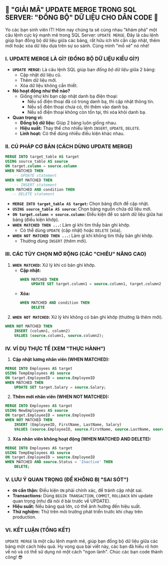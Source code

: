 ## **🚀 "GIẢI MÃ" UPDATE MERGE TRONG SQL SERVER: "ĐỒNG BỘ" DỮ LIỆU CHO DÂN CODE 🚀**

Yo các bạn sinh viên IT! Hôm nay chúng ta sẽ cùng nhau "khám phá" một câu lệnh cực kỳ mạnh mẽ trong SQL Server:
`UPDATE MERGE`. Đây là câu lệnh giúp bạn đồng bộ dữ liệu giữa các bảng, rất hữu ích khi cần cập nhật, thêm mới hoặc xóa
dữ liệu dựa trên sự so sánh. Cùng mình "mổ xẻ" nó nhé!

### **I. UPDATE MERGE LÀ GÌ? (ĐỒNG BỘ DỮ LIỆU KIỂU GÌ?)**

* **`UPDATE MERGE`:** Là câu lệnh SQL giúp bạn *đồng bộ dữ liệu* giữa 2 bảng:
    * Cập nhật dữ liệu cũ.
    * Thêm dữ liệu mới.
    * Xóa dữ liệu không cần thiết.
* **Nó hoạt động như thế nào?**
    * Giống như khi bạn cập nhật danh bạ điện thoại:
        * Nếu số điện thoại đã có trong danh bạ, thì cập nhật thông tin.
        * Nếu số điện thoại chưa có, thì thêm vào danh bạ.
        * Nếu số điện thoại không còn tồn tại, thì xóa khỏi danh bạ.
* **Quan trọng vì:**
    * **Đồng bộ dữ liệu:** Giúp 2 bảng luôn giống nhau.
    * **Hiệu suất:** Thay thế cho nhiều lệnh `INSERT`, `UPDATE`, `DELETE`.
    * **Linh hoạt:** Có thể dùng nhiều điều kiện khác nhau.

### **II. CÚ PHÁP CƠ BẢN (CÁCH DÙNG UPDATE MERGE)**

```sql
MERGE INTO target_table AS target
USING source_table AS source
ON target.column = source.column
WHEN MATCHED THEN
    -- UPDATE statement
WHEN NOT MATCHED THEN
    -- INSERT statement
WHEN MATCHED AND condition THEN
   -- DELETE statement
```

* **`MERGE INTO target_table AS target`:** Chọn bảng đích để cập nhật.
* **`USING source_table AS source`:** Chọn bảng nguồn chứa dữ liệu mới.
* **`ON target.column = source.column`:** Điều kiện để so sánh dữ liệu giữa hai bảng (điều kiện khớp).
* **`WHEN MATCHED THEN ...`:** Làm gì khi tìm thấy bản ghi khớp.
    * Có thể dùng `UPDATE` (cập nhật) hoặc `DELETE` (xóa).
* **`WHEN NOT MATCHED THEN ...`:** Làm gì khi không tìm thấy bản ghi khớp.
    * Thường dùng `INSERT` (thêm mới).

### **III. CÁC TÙY CHỌN MỞ RỘNG (CÁC "CHIÊU" NÂNG CAO)**

1. **`WHEN MATCHED`:** Xử lý khi có bản ghi khớp.
    * **Cập nhật:**
      ```sql
      WHEN MATCHED THEN
           UPDATE SET target.column1 = source.column1, target.column2 = source.column2
      ```
    * **Xóa:**
      ```sql
      WHEN MATCHED AND condition THEN
           DELETE
      ```
2. **`WHEN NOT MATCHED`:** Xử lý khi không có bản ghi khớp (thường là thêm mới).

```sql
WHEN NOT MATCHED THEN
    INSERT (column1, column2)
    VALUES (source.column1, source.column2);
```

### **IV. VÍ DỤ THỰC TẾ (XEM "THỰC HÀNH")**

1. **Cập nhật lương nhân viên (WHEN MATCHED):**

```sql
MERGE INTO Employees AS target
USING TempEmployees AS source
ON target.EmployeeID = source.EmployeeID
WHEN MATCHED THEN
    UPDATE SET target.Salary = source.Salary;
```

2. **Thêm mới nhân viên (WHEN NOT MATCHED):**

```sql
MERGE INTO Employees AS target
USING NewEmployees AS source
ON target.EmployeeID = source.EmployeeID
WHEN NOT MATCHED THEN
    INSERT (EmployeeID, FirstName, LastName, Salary)
    VALUES (source.EmployeeID, source.FirstName, source.LastName, source.Salary);
```

3. **Xóa nhân viên không hoạt động (WHEN MATCHED AND DELETE):**

```sql
MERGE INTO Employees AS target
USING TempEmployees AS source
ON target.EmployeeID = source.EmployeeID
WHEN MATCHED AND source.Status = 'Inactive' THEN
    DELETE;
```

### **V. LƯU Ý QUAN TRỌNG (ĐỂ KHÔNG BỊ "SAI SÓT")**

* **`ON` cẩn thận:** Điều kiện `ON` phải chính xác, để tránh cập nhật sai.
* **Transactions:** Dùng `BEGIN TRANSACTION`, `COMMIT`, `ROLLBACK` khi update quan trọng (như đã nói ở bài trước về
  UPDATE).
* **Hiệu suất:** Nếu bảng quá lớn, có thể ảnh hưởng đến hiệu suất.
* **Thử nghiệm:** Thử trên môi trường phát triển trước khi chạy trên production.

### **VI. KẾT LUẬN (TỔNG KẾT)**

`UPDATE MERGE` là một câu lệnh mạnh mẽ, giúp bạn đồng bộ dữ liệu giữa các bảng một cách hiệu quả. Hy vọng qua bài viết
này, các bạn đã hiểu rõ hơn về nó và có thể sử dụng nó một cách "ngon lành". Chúc các bạn code thành công! 😎
